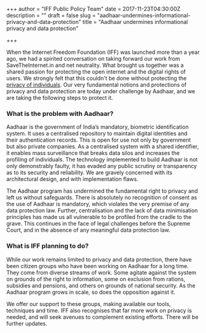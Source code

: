 +++
author = "IFF Public Policy Team"
date = 2017-11-23T04:30:00Z
description = ""
draft = false
slug = "aadhaar-undermines-informational-privacy-and-data-protection"
title = "Aadhaar undermines informational privacy and data protection"

+++


When the Internet Freedom Foundation (IFF) was launched more than a year ago, we had a spirited conversation on taking forward our work from SaveTheInternet.in and net neutrality. What brought us together was a shared passion for protecting the open internet and the digital rights of users. We strongly felt that this couldn't be done without protecting the [privacy of individuals](https://internetfreedom.in/issues-privacy/). Our very fundamental notions and protections of privacy and data protection are today under challenge by Aadhaar, and we are taking the following steps to protect it.

### What is the problem with Aadhaar?

Aadhaar is the government of India’s mandatory, biometric identification system. It uses a centralised repository to maintain digital identities and their authentication records. This is open for use not only by government but also private companies. As a centralised system with a shared identifier, it enables mass surveillance that breaks data silos and increases the profiling of individuals. The technology implemented to build Aadhaar is not only demonstrably faulty, it has evaded any public scrutiny or transparency as to its security and reliability. We are gravely concerned with its architectural design, and with implementation flaws.

The Aadhaar program has undermined the fundamental right to privacy and left us without safeguards. There is absolutely no recognition of consent as the use of Aadhaar is mandatory, which violates the very premise of any data protection law. Further, centralisation and the lack of data minimisation principles has made us all vulnerable to be profiled from the cradle to the grave. This continues in the face of legal challenges before the Supreme Court, and in the absence of any meaningful data protection law.

### What is IFF planning to do? 

While our work remains limited to privacy and data protection, there have been citizen groups who have been working on Aadhaar for a long time. They come from diverse streams of work. Some agitate against the system on grounds of the right to information, some on exclusion from rations, subsidies and pensions, and others on grounds of national security. As the Aadhaar program grows in scale, so does the opposition against it.

We offer our support to these groups, making available our tools, techniques and time. IFF also recognises that far more work on privacy is needed, and will seek avenues to complement existing efforts. There will be further updates.


